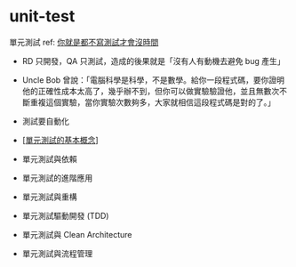 # unit-test

單元測試  ref: [你就是都不寫測試才會沒時間]
-  RD 只開發，QA 只測試，造成的後果就是「沒有人有動機去避免 bug 產生」
-  Uncle Bob 曾說：「電腦科學是科學，不是數學。給你一段程式碼，要你證明他的正確性成本太高了，幾乎辦不到，但你可以做實驗驗證他，並且無數次不斷重複這個實驗，當你實驗次數夠多，大家就相信這段程式碼是對的了。」
-  測試要自動化

- [[單元測試的基本概念]]
- 單元測試與依賴
- 單元測試的進階應用
- 單元測試與重構
- 單元測試驅動開發 (TDD)
- 單元測試與 Clean Architecture
- 單元測試與流程管理

[你就是都不寫測試才會沒時間]: https://ithelp.ithome.com.tw/articles/10258902?sc=pt

[//begin]: # "Autogenerated link references for markdown compatibility"
[單元測試的基本概念]: 單元測試的基本概念.md "單元測試的基本概念"
[//end]: # "Autogenerated link references"